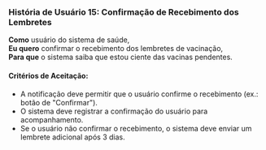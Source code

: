 ### História de Usuário 15: Confirmação de Recebimento dos Lembretes

**Como** usuário do sistema de saúde,  
**Eu quero** confirmar o recebimento dos lembretes de vacinação,  
**Para que** o sistema saiba que estou ciente das vacinas pendentes.

#### Critérios de Aceitação:
- A notificação deve permitir que o usuário confirme o recebimento (ex.: botão de "Confirmar").
- O sistema deve registrar a confirmação do usuário para acompanhamento.
- Se o usuário não confirmar o recebimento, o sistema deve enviar um lembrete adicional após 3 dias.